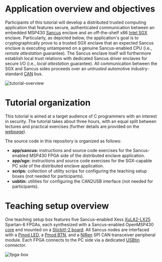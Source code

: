 # Application overview and objectives

Participants of this tutorial will develop a distributed trusted computing
application that features secure, authenticated communication between an embedded
MSP430 [Sancus](https://distrinet.cs.kuleuven.be/software/sancus) enclave and
an off-the-shelf x86 [Intel SGX](https://software.intel.com/en-us/sgx) enclave.
Particularly, as depicted below, the application's goal is to cryptographically
prove to a trusted SGX enclave that an expected Sancus enclave is executing
untampered on a genuine Sancus-enabled CPU (i.e., _remote attestation_
guarantee). The Sancus enclave itself will furthermore establish local trust
relations with dedicated Sancus driver enclaves for secure I/O (i.e., _local
attestation_ guarantee).  All communication between the SGX and Sancus sides
proceeds over an _untrusted_ automotive industry-standard
[CAN](https://en.wikipedia.org/wiki/CAN_bus) bus.

![tutorial-overview](https://distrinet.cs.kuleuven.be/software/sancus/images/dsn18-overview.png)

# Tutorial organization

This tutorial is aimed at a target audience of C programmers with an interest
in security. The tutorial takes about three hours, with an equal split between
lectures and practical exercises (further details are provided on the
[webpage](https://distrinet.cs.kuleuven.be/software/sancus/tutorial.php)).

The source code in this repository is organized as follows:

- **app/sancus:** instructions and source code exercises for the Sancus-enabled
  MSP430 FPGA side of the distributed enclave application.
- **app/sgx:** instructions and source code exercises for the SGX-capable PC
  side of the distributed enclave application.
- **scrips:** collection of utility scrips for configuring the teaching setup
  boxes (not needed for participants).
- **usbtin:** utilities for configuring the CAN2USB interface (not needed for
  participants).

# Teaching setup overview

One teaching setup box features five Sancus-enabled Xess
[XuLA2-LX25](http://www.xess.com/shop/product/xula2-lx25/) Spartan-6 FPGAs,
each synthesized with a Sancus-enabled OpenMSP430
[core](https://github.com/sancus-pma/sancus-core) and mounted on a
[Stickit!-2 board](http://www.xess.com/shop/product/stickit-mb-4_0/).
All Sancus nodes are interfaced with a [Pmod
LED](https://store.digilentinc.com/pmod-led-four-high-brightness-leds/), a
[Pmod BTN](https://store.digilentinc.com/pmodbtn-4-user-pushbuttons/), and a
[NiRen](http://henrysbench.capnfatz.com/henrys-bench/arduino-projects-tips-and-more/arduino-can-bus-module-pin-outs-and-schematics/)
SPI CAN transceiver peripheral module. Each FPGA connects to the PC side
via a dedicated [USBtin](https://www.fischl.de/usbtin/) connector.

![fpga-box](https://distrinet.cs.kuleuven.be/software/sancus/images/dsn18-box.jpeg)
